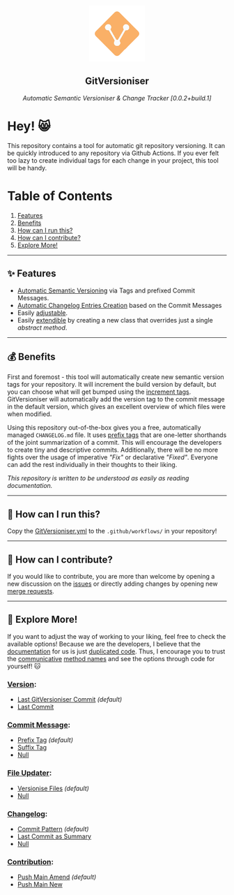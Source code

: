 <div align="center" style="margin-bottom: 30px;">
    <img src="./docs/img/logo.png" style="height: 128px; width; 128px;"/>
    <h2 align="center">GitVersioniser</h2>
    <div>
        <p style="font-style: italic;">Automatic Semantic Versioniser & Change Tracker [0.0.2+build.1]</p>
    </div>
</div>

# Hey! 😸

This repository contains a tool for automatic git repository versioning. It can be quickly introduced to any repository via Github Actions. If you ever felt too lazy to create individual tags for each change in your project, this tool will be handy.

# Table of Contents

1. [Features](#-features)
2. [Benefits](#-benefits)
3. [How can I run this?](#-how-can-i-run-this)
4. [How can I contribute?](#-how-can-i-contribute)
5. [Explore More!](#-explore-more)

---

## ✨ **Features**

- [Automatic Semantic Versioning](https://semver.org/) via Tags and prefixed Commit Messages.
- [Automatic Changelog Entries Creation](https://keepachangelog.com/en/1.0.0/) based on the Commit Messages
- Easily [adjustable](#-explore-more).
- Easily [extendible](#-how-can-i-contribute) by creating a new class that overrides just a single _abstract method_.

---

## 💰 **Benefits**

First and foremost - this tool will automatically create new semantic version tags for your repository. It will increment the build version by default, but you can choose what will get bumped using the [increment tags](./src/config/increments.py). GitVersioniser will automatically add the version tag to the commit message in the default version, which gives an excellent overview of which files were when modified.

Using this repository out-of-the-box gives you a free, automatically managed `CHANGELOG.md` file. It uses [prefix tags](./src/config/commit_tags.py) that are one-letter shorthands of the joint summarization of a commit. This will encourage the developers to create tiny and descriptive commits. Additionally, there will be no more fights over the usage of imperative _"Fix"_ or declarative _"Fixed"_. Everyone can add the rest individually in their thoughts to their liking.

_This repository is written to be understood as easily as reading documentation._

---

## 🚀 **How can I run this?**

Copy the [GitVersioniser.yml](./docs/example/GitVersioniser.yml) to the `.github/workflows/` in your repository!

---

## 🤔 **How can I contribute?**

If you would like to contribute, you are more than welcome by opening a new discussion on the [issues](https://github.com/Luzkan/gitversioniser/issues) or directly adding changes by opening new [merge requests](https://github.com/Luzkan/gitversioniser/pulls).

---

## 🔭 **Explore More!**

If you want to adjust the way of working to your liking, feel free to check the available options! Because we are the developers, I believe that the [documentation](https://luzkan.github.io/smells/what-comment) for us is just [duplicated code](https://luzkan.github.io/smells/duplicated-code). Thus, I encourage you to trust the [communicative](https://luzkan.github.io/smells/uncommunicative-name) [method names](https://luzkan.github.io/smells/fallacious-method-name) and see the options through code for yourself! 🐱

### [**Version**](./src/domain/versioniser/routines/version/):

- [Last GitVersioniser Commit](./src/domain/versioniser/routines/version/last_gitversioniser_commit.py) _(default)_
- [Last Commit](./src/domain/versioniser/routines/version/last_commit.py)

### [**Commit Message**](./src/domain/versioniser/routines/commit_message/):

- [Prefix Tag](./src/domain/versioniser/routines/commit_message/prefix_tag.py) _(default)_
- [Suffix Tag](./src/domain/versioniser/routines/commit_message/suffix_tag.py)
- [Null](./src/domain/versioniser/routines/commit_message/null.py)

### [**File Updater**](./src/domain/versioniser/routines/file_updater/):

- [Versionise Files](./src/domain/versioniser/routines/file_updater/versionise_files.py) _(default)_
- [Null](./src/domain/versioniser/routines/file_updater/null.py)

### [**Changelog**](./src/domain/versioniser/routines/changelog/):

- [Commit Pattern](./src/domain/versioniser/routines/changelog/commit_pattern/commit_pattern.py) _(default)_
- [Last Commit as Summary](./src/domain/versioniser/routines/changelog/last_commit_as_summary/last_commit_as_summary.py)
- [Null](./src/domain/versioniser/routines/changelog/null/null.py)

### [**Contribution**](./src/domain/versioniser/routines/contribution/):

- [Push Main Amend](./src/domain/versioniser/routines/contribution/push_main_amend.py) _(default)_
- [Push Main New](./src/domain/versioniser/routines/contribution/push_main_new.py)
